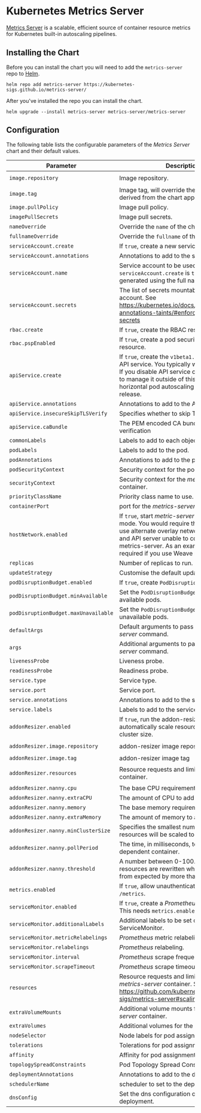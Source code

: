 # Kubernetes Metrics Server

[Metrics Server](https://github.com/kubernetes-sigs/metrics-server/) is a scalable, efficient source of container resource metrics for Kubernetes built-in autoscaling pipelines.

## Installing the Chart

Before you can install the chart you will need to add the `metrics-server` repo to [Helm](https://helm.sh/).

```shell
helm repo add metrics-server https://kubernetes-sigs.github.io/metrics-server/
```

After you've installed the repo you can install the chart.

```shell
helm upgrade --install metrics-server metrics-server/metrics-server
```

## Configuration

The following table lists the configurable parameters of the _Metrics Server_ chart and their default values.

| Parameter                            | Description                                                                                                                                                                                                                                                      | Default                                                                        |
| ------------------------------------ | ---------------------------------------------------------------------------------------------------------------------------------------------------------------------------------------------------------------------------------------------------------------- | ------------------------------------------------------------------------------ |
| `image.repository`                   | Image repository.                                                                                                                                                                                                                                                | `registry.k8s.io/metrics-server/metrics-server`                                |
| `image.tag`                          | Image tag, will override the default tag derived from the chart app version.                                                                                                                                                                                     | `""`                                                                           |
| `image.pullPolicy`                   | Image pull policy.                                                                                                                                                                                                                                               | `IfNotPresent`                                                                 |
| `imagePullSecrets`                   | Image pull secrets.                                                                                                                                                                                                                                              | `[]`                                                                           |
| `nameOverride`                       | Override the `name` of the chart.                                                                                                                                                                                                                                | `nil`                                                                          |
| `fullnameOverride`                   | Override the `fullname` of the chart.                                                                                                                                                                                                                            | `nil`                                                                          |
| `serviceAccount.create`              | If `true`, create a new service account.                                                                                                                                                                                                                         | `true`                                                                         |
| `serviceAccount.annotations`         | Annotations to add to the service account.                                                                                                                                                                                                                       | `{}`                                                                           |
| `serviceAccount.name`                | Service account to be used. If not set and `serviceAccount.create` is `true`, a name is generated using the full name template.                                                                                                                                  | `nil`                                                                          |
| `serviceAccount.secrets`             | The list of secrets mountable by this service account. See <https://kubernetes.io/docs/reference/labels-annotations-taints/#enforce-mountable-secrets>                                                                                                             | `[]`                                                                           |
| `rbac.create`                        | If `true`, create the RBAC resources.                                                                                                                                                                                                                            | `true`                                                                         |
| `rbac.pspEnabled`                    | If `true`, create a pod security policy resource.                                                                                                                                                                                                                | `false`                                                                        |
| `apiService.create`                  | If `true`, create the `v1beta1.metrics.k8s.io` API service. You typically want this enabled! If you disable API service creation you have to manage it outside of this chart for e.g horizontal pod autoscaling to work with this release.                       | `true`                                                                         |
| `apiService.annotations`             | Annotations to add to the API service                                                                                                                                                                                                                            | `{}`                                                                           |
| `apiService.insecureSkipTLSVerify`   | Specifies whether to skip TLS verification                                                                                                                                                                                                                       | `true`                                                                         |
| `apiService.caBundle`                | The PEM encoded CA bundle for TLS verification                                                                                                                                                                                                                   | `""`                                                                           |
| `commonLabels`                       | Labels to add to each object of the chart.                                                                                                                                                                                                                       | `{}`                                                                           |
| `podLabels`                          | Labels to add to the pod.                                                                                                                                                                                                                                        | `{}`                                                                           |
| `podAnnotations`                     | Annotations to add to the pod.                                                                                                                                                                                                                                   | `{}`                                                                           |
| `podSecurityContext`                 | Security context for the pod.                                                                                                                                                                                                                                    | `{}`                                                                           |
| `securityContext`                    | Security context for the _metrics-server_ container.                                                                                                                                                                                                             | _See values.yaml_                                                              |
| `priorityClassName`                  | Priority class name to use.                                                                                                                                                                                                                                      | `system-cluster-critical`                                                      |
| `containerPort`                      | port for the _metrics-server_ container.                                                                                                                                                                                                                         | `10250`                                                                        |
| `hostNetwork.enabled`                | If `true`, start _metric-server_ in hostNetwork mode. You would require this enabled if you use alternate overlay networking for pods and API server unable to communicate with metrics-server. As an example, this is required if you use Weave network on EKS. | `false`                                                                        |
| `replicas`                           | Number of replicas to run.                                                                                                                                                                                                                                       | `1`                                                                            |
| `updateStrategy`                     | Customise the default update strategy.                                                                                                                                                                                                                           | `{}`                                                                           |
| `podDisruptionBudget.enabled`        | If `true`, create `PodDisruptionBudget` resource.                                                                                                                                                                                                                | `{}`                                                                           |
| `podDisruptionBudget.minAvailable`   | Set the `PodDisruptionBudget` minimum available pods.                                                                                                                                                                                                            | `nil`                                                                          |
| `podDisruptionBudget.maxUnavailable` | Set the `PodDisruptionBudget` maximum unavailable pods.                                                                                                                                                                                                          | `nil`                                                                          |
| `defaultArgs`                        | Default arguments to pass to the _metrics-server_ command.                                                                                                                                                                                                       | See _values.yaml_                                                              |
| `args`                               | Additional arguments to pass to the _metrics-server_ command.                                                                                                                                                                                                    | `[]`                                                                           |
| `livenessProbe`                      | Liveness probe.                                                                                                                                                                                                                                                  | See _values.yaml_                                                              |
| `readinessProbe`                     | Readiness probe.                                                                                                                                                                                                                                                 | See _values.yaml_                                                              |
| `service.type`                       | Service type.                                                                                                                                                                                                                                                    | `ClusterIP`                                                                    |
| `service.port`                       | Service port.                                                                                                                                                                                                                                                    | `443`                                                                          |
| `service.annotations`                | Annotations to add to the service.                                                                                                                                                                                                                               | `{}`                                                                           |
| `service.labels`                     | Labels to add to the service.                                                                                                                                                                                                                                    | `{}`                                                                           |
| `addonResizer.enabled`               | If `true`, run the addon-resizer as a sidecar to automatically scale resource requests with cluster size.                                                                                                                                                        | `false`                                                                        |
| `addonResizer.image.repository`      | addon-resizer image repository                                                                                                                                                                                                                                   | `registry.k8s.io/autoscaling/addon-resizer`                                    |
| `addonResizer.image.tag`             | addon-resizer image tag                                                                                                                                                                                                                                          | `1.8.19`                                                                       |
| `addonResizer.resources`             | Resource requests and limits for the _nanny_ container.                                                                                                                                                                                                          | `{ requests: { cpu: 40m, memory: 25Mi }, limits: { cpu: 40m, memory: 25Mi } }` |
| `addonResizer.nanny.cpu`             | The base CPU requirement.                                                                                                                                                                                                                                        | `0m`                                                                           |
| `addonResizer.nanny.extraCPU`        | The amount of CPU to add per node.                                                                                                                                                                                                                               | `1m`                                                                           |
| `addonResizer.nanny.memory`          | The base memory requirement.                                                                                                                                                                                                                                     | `0Mi`                                                                          |
| `addonResizer.nanny.extraMemory`     | The amount of memory to add per node.                                                                                                                                                                                                                            | `2Mi`                                                                          |
| `addonResizer.nanny.minClusterSize`  | Specifies the smallest number of nodes resources will be scaled to.                                                                                                                                                                                              | `100`                                                                          |
| `addonResizer.nanny.pollPeriod`      | The time, in milliseconds, to poll the dependent container.                                                                                                                                                                                                      | `300000`                                                                       |
| `addonResizer.nanny.threshold`       | A number between 0-100. The dependent's resources are rewritten when they deviate from expected by more than threshold.                                                                                                                                          | `5`                                                                            |
| `metrics.enabled`                    | If `true`, allow unauthenticated access to `/metrics`.                                                                                                                                                                                                           | `false`                                                                        |
| `serviceMonitor.enabled`             | If `true`, create a _Prometheus_ service monitor. This needs `metrics.enabled` to be `true`.                                                                                                                                                                     | `false`                                                                        |
| `serviceMonitor.additionalLabels`    | Additional labels to be set on the ServiceMonitor.                                                                                                                                                                                                               | `{}`                                                                           |
| `serviceMonitor.metricRelabelings`   | _Prometheus_ metric relabeling.                                                                                                                                                                                                                                  | `[]`                                                                           |
| `serviceMonitor.relabelings`         | _Prometheus_ relabeling.                                                                                                                                                                                                                                         | `[]`                                                                           |
| `serviceMonitor.interval`            | _Prometheus_ scrape frequency.                                                                                                                                                                                                                                   | `1m`                                                                           |
| `serviceMonitor.scrapeTimeout`       | _Prometheus_ scrape timeout.                                                                                                                                                                                                                                     | `10s`                                                                          |
| `resources`                          | Resource requests and limits for the _metrics-server_ container. See <https://github.com/kubernetes-sigs/metrics-server#scaling>                                                                                                                                   | `{ requests: { cpu: 100m, memory: 200Mi }}`                                    |
| `extraVolumeMounts`                  | Additional volume mounts for the _metrics-server_ container.                                                                                                                                                                                                     | `[]`                                                                           |
| `extraVolumes`                       | Additional volumes for the pod.                                                                                                                                                                                                                                  | `[]`                                                                           |
| `nodeSelector`                       | Node labels for pod assignment.                                                                                                                                                                                                                                  | `{}`                                                                           |
| `tolerations`                        | Tolerations for pod assignment.                                                                                                                                                                                                                                  | `[]`                                                                           |
| `affinity`                           | Affinity for pod assignment.                                                                                                                                                                                                                                     | `{}`                                                                           |
| `topologySpreadConstraints`          | Pod Topology Spread Constraints.                                                                                                                                                                                                                                 | `[]`                                                                           |
| `deploymentAnnotations`              | Annotations to add to the deployment.                                                                                                                                                                                                                            | `{}`                                                                           |
| `schedulerName`                      | scheduler to set to the deployment.                                                                                                                                                                                                                              | `""`                                                                           |
| `dnsConfig`                          | Set the dns configuration options for the deployment.                                                                                                                                                                                                            | `""`                                                                           |
